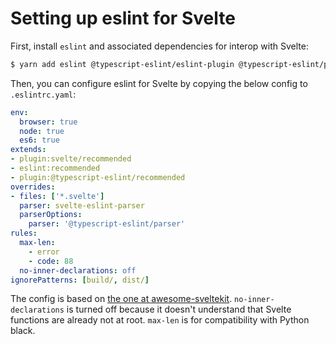 # Setting up eslint for Svelte

First, install `eslint` and associated dependencies for interop with Svelte:

```bash
$ yarn add eslint @typescript-eslint/eslint-plugin @typescript-eslint/parser svelte-eslint-parser eslint-plugin-svelte --dev
```

Then, you can configure eslint for Svelte by copying the below config to `.eslintrc.yaml`:

```yaml
env:
  browser: true
  node: true
  es6: true
extends:
- plugin:svelte/recommended
- eslint:recommended
- plugin:@typescript-eslint/recommended
overrides:
- files: ['*.svelte']
  parser: svelte-eslint-parser
  parserOptions:
    parser: '@typescript-eslint/parser'
rules:
  max-len:
    - error
    - code: 88
  no-inner-declarations: off
ignorePatterns: [build/, dist/]
```

The config is based on [the one at awesome-sveltekit](https://github.com/janosh/awesome-sveltekit/blob/ea85d85d/site/.eslintrc.yml). `no-inner-declarations` is turned off because it doesn't understand that Svelte functions are already not at root. `max-len` is for compatibility with Python black.
